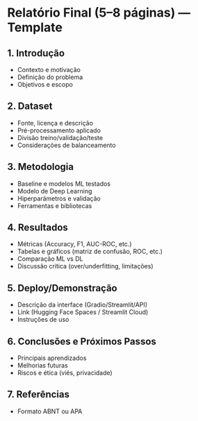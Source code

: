 # Relatório Final (5–8 páginas) — Template

## 1. Introdução
- Contexto e motivação
- Definição do problema
- Objetivos e escopo

## 2. Dataset
- Fonte, licença e descrição
- Pré-processamento aplicado
- Divisão treino/validação/teste
- Considerações de balanceamento

## 3. Metodologia
- Baseline e modelos ML testados
- Modelo de Deep Learning
- Hiperparâmetros e validação
- Ferramentas e bibliotecas

## 4. Resultados
- Métricas (Accuracy, F1, AUC-ROC, etc.)
- Tabelas e gráficos (matriz de confusão, ROC, etc.)
- Comparação ML vs DL
- Discussão crítica (over/underfitting, limitações)

## 5. Deploy/Demonstração
- Descrição da interface (Gradio/Streamlit/API)
- Link (Hugging Face Spaces / Streamlit Cloud)
- Instruções de uso

## 6. Conclusões e Próximos Passos
- Principais aprendizados
- Melhorias futuras
- Riscos e ética (viés, privacidade)

## 7. Referências
- Formato ABNT ou APA